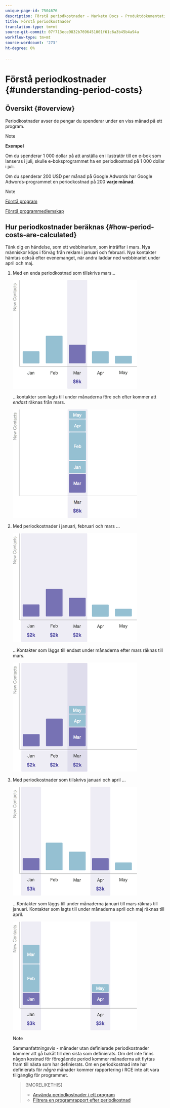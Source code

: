 ```yaml
---
unique-page-id: 7504676
description: Förstå periodkostnader - Marketo Docs - Produktdokumentation
title: Förstå periodkostnader
translation-type: tm+mt
source-git-commit: 07f713ece9832b7696451001f61c6a3b45b4a94a
workflow-type: tm+mt
source-wordcount: '273'
ht-degree: 0%

---
```



# Förstå periodkostnader {#understanding-period-costs}

## Översikt {#overview}

Periodkostnader avser de pengar du spenderar under en viss månad på ett program.

>[!NOTE]
>
>**Exempel**
>
>Om du spenderar 1 000 dollar på att anställa en illustratör till en e-bok som lanseras i juli, skulle e-boksprogrammet ha en periodkostnad på 1 000 dollar i juli.
>
>Om du spenderar 200 USD per månad på Google Adwords har Google Adwords-programmet en periodkostnad på 200 **varje månad**.

>[!NOTE]
>
>[Förstå program](/help/marketo/product-docs/core-marketo-concepts/programs/creating-programs/understanding-programs.md)
>
>[Förstå programmedlemskap](/help/marketo/product-docs/core-marketo-concepts/programs/creating-programs/understanding-program-membership.md)

## Hur periodkostnader beräknas {#how-period-costs-are-calculated}

Tänk dig en händelse, som ett webbinarium, som inträffar i mars. Nya människor köps i förväg från reklam i januari och februari. Nya kontakter hämtas också efter evenemanget, när andra laddar ned webbinariet under april och maj.

1. Med en enda periodkostnad som tillskrivs mars...

   ![](assets/graph1.png)

   ...kontakter som lagts till under månaderna före och efter kommer att *endast* räknas från mars.

   ![](assets/graph2.png)

1. Med periodkostnader i januari, februari och mars ...

   ![](assets/graph3.png)

   ...Kontakter som läggs till endast under månaderna efter mars räknas till mars.

   ![](assets/graph4.png)

1. Med periodkostnader som tillskrivs januari och april ...

   ![](assets/graph5.png)

   ...Kontakter som läggs till under månaderna januari till mars räknas till januari. Kontakter som lagts till under månaderna april och maj räknas till april.

   ![](assets/graph6.png)

   >[!NOTE]
   >
   >Sammanfattningsvis - månader utan definierade periodkostnader kommer att gå bakåt till den sista som definierats. Om det inte finns någon kostnad för föregående period kommer månaderna att flyttas fram till nästa som har definierats. Om en periodkostnad inte har definierats för _några_ månader kommer rapportering i RCE inte att vara tillgänglig för programmet.

   >[!MORELIKETHIS]
   >
   >* [Använda periodkostnader i ett program](/help/marketo/product-docs/core-marketo-concepts/programs/working-with-programs/using-period-costs-in-a-program.md)
   >* [Filtrera en programrapport efter periodkostnad](/help/marketo/product-docs/core-marketo-concepts/programs/program-performance-report/filter-a-program-report-by-period-cost.md)

